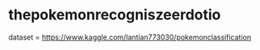 # thepokemonrecogniszeerdotio

dataset = https://www.kaggle.com/lantian773030/pokemonclassification
